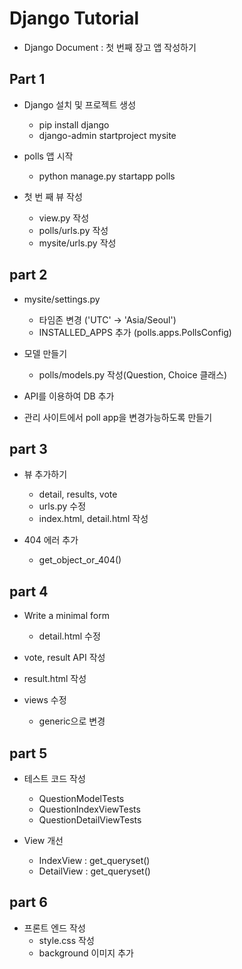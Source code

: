 # Django Tutorial

  - Django Document : 첫 번째 장고 앱 작성하기

## Part 1

  - Django 설치 및 프로젝트 생성
    - pip install django
    - django-admin startproject mysite
    
  - polls 앱 시작
    - python manage.py startapp polls
    
  - 첫 번 째 뷰 작성
    - view.py 작성
    - polls/urls.py 작성
    - mysite/urls.py 작성

## part 2

  - mysite/settings.py
    - 타임존 변경 ('UTC' -> 'Asia/Seoul')
    - INSTALLED_APPS 추가 (polls.apps.PollsConfig)
    
  - 모델 만들기
    - polls/models.py 작성(Question, Choice 클래스)
    
  - API를 이용하여 DB 추가
  
  - 관리 사이트에서 poll app을 변경가능하도록 만들기

## part 3

  - 뷰 추가하기
    - detail, results, vote
    - urls.py 수정
    - index.html, detail.html 작성
    
  - 404 에러 추가
    - get_object_or_404()
    
## part 4

  - Write a minimal form
    - detail.html 수정
  
  - vote, result API 작성
  
  - result.html 작성
  
  - views 수정
    - generic으로 변경

## part 5

  - 테스트 코드 작성
    - QuestionModelTests
    - QuestionIndexViewTests
    - QuestionDetailViewTests
    
  - View 개선
    - IndexView : get_queryset()
    - DetailView : get_queryset()

## part 6

  - 프론트 엔드 작성
    - style.css 작성
    - background 이미지 추가
